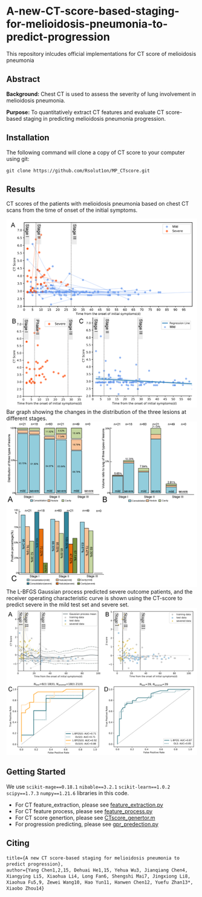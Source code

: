 # A-new-CT-score-based-staging-for-melioidosis-pneumonia-to-predict-progression
This repository inlcudes official implementations for CT score of melioidosis pneumonia
## Abstract
**Background:** Chest CT is used to assess the severity of lung involvement in melioidosis pneumonia.

**Purpose:** To quantitatively extract CT features and evaluate CT score-based staging in predicting melioidosis pneumonia progression.

## Installation
The following command will clone a copy of CT score to your computer using git:
```
git clone https://github.com/Rsolut1on/MP_CTscore.git
```
## Results
CT scores of the patients with melioidosis pneumonia based on chest CT scans from the time of onset of the initial symptoms.
<div align=center>
<img src="figures/CTscore.png" width="850px" />
</div>
Bar graph showing the changes in the distribution of the three lesions at different stages.
<div align=center>
<img src="figures/stage_lesions.png" width="850px"/>
</div>
The L-BFGS Gaussian process predicted severe outcome patients, and the receiver operating characteristic curve is shown using the CT-score to predict severe in the mild test set and severe set.
<div align=center>
<img src="figures/GPR.png" width="850px"/>
</div>

## Getting Started
We use `scikit-mage==0.18.1` `nibable==3.2.1` `scikit-learn==1.0.2` `scipy==1.7.3` `numpy==1.21.6` libraries in this code.

- For CT feature_extraction, please see [feature_extraction.py](feature_extraction.py)
- For CT feature process, please see [feature_process.py](feature_process.py)
- For CT score genertion, please see [CTscore_genertor.m](CTscore_genertor.m)
- For progression predicting, please see [gpr_predection.py](gpr_predection.py)
## Citing
```
title={A new CT score-based staging for melioidosis pneumonia to predict progression},
author={Yang Chen1,2,15, Dehuai He1,15, Yehua Wu3, Jianqiang Chen4, Xiangying Li5, Xiaohua Li4, Long Fan6, Shengshi Mai7, Jingxiong Li8, Xiaohua Fu5,9, Zewei Wang10, Hao Yun11, Hanwen Chen12, Yuefu Zhan13*, Xiaobo Zhou14}
```
